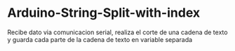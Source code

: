 # Arduino-String-Split-with-index
Recibe dato via comunicacion serial, realiza el corte de una cadena de texto y guarda cada parte de la cadena de texto en variable separada
